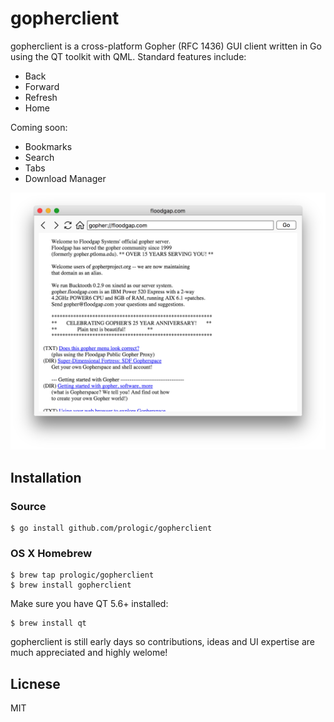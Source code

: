 # gopherclient

gopherclient is a cross-platform Gopher (RFC 1436) GUI client written in Go
using the QT toolkit with QML. Standard features include:

- Back
- Forward
- Refresh
- Home

Coming soon:

- Bookmarks
- Search
- Tabs
- Download Manager

![Gopher Client](/screenshot.png?raw=true "Gopher Client")

## Installation

### Source

```#!bash
$ go install github.com/prologic/gopherclient
```

### OS X Homebrew

```#!bash
$ brew tap prologic/gopherclient
$ brew install gopherclient
```

Make sure you have QT 5.6+ installed:

```#!bash
$ brew install qt
```

gopherclient is still early days so contributions, ideas and UI expertise are
much appreciated and highly welome!

## Licnese

MIT
